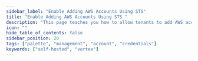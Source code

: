 ```yaml
---
sidebar_label: "Enable Adding AWS Accounts Using STS"
title: "Enable Adding AWS Accounts Using STS "
description: "This page teaches you how to allow tenants to add AWS accounts using STS."
icon: ""
hide_table_of_contents: false
sidebar_position: 20
tags: ["palette", "management", "account", "credentials"]
keywords: ["self-hosted", "vertex"]
---
```



<PartialsComponent category="self-hosted" name="sts-config" edition="VerteX" />

